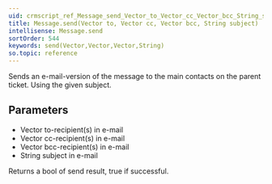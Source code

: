 ```yaml
---
uid: crmscript_ref_Message_send_Vector_to_Vector_cc_Vector_bcc_String_subject
title: Message.send(Vector to, Vector cc, Vector bcc, String subject)
intellisense: Message.send
sortOrder: 544
keywords: send(Vector,Vector,Vector,String)
so.topic: reference
---
```


Sends an e-mail-version of the message to the main contacts on the parent ticket.
Using the given subject.



## Parameters


 - Vector to-recipient(s) in e-mail
 - Vector cc-recipient(s) in e-mail
 - Vector bcc-recipient(s) in e-mail
 - String subject in e-mail


Returns a bool of send result, true if successful.


